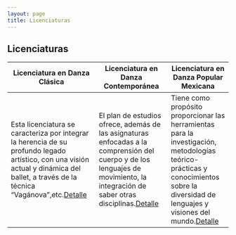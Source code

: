 ```yaml
---
layout: page
title: Licenciaturas
---
```


## Licenciaturas

|Licenciatura en Danza Clásica|Licenciatura en Danza Contemporánea|Licenciatura en Danza Popular Mexicana|
|------------------------------|--------------------------|------------------------|
|Esta licenciatura se caracteriza por integrar la herencia de su profundo legado artístico, con una visión actual y dinámica del ballet, a través de la técnica “Vagánova”,etc.<a href="lic1.html" class="button special">Detalle</a>|El plan de estudios ofrece, además de las asignaturas enfocadas a la comprensión del cuerpo y de los lenguajes de movimiento, la integración de saber otras disciplinas.<a href="lic2.html" class="button special">Detalle</a>|Tiene como propósito proporcionar las herramientas para la investigación, metodologías teórico-prácticas y conocimientos sobre la diversidad de lenguajes y visiones del mundo.<a href="lic3.html" class="button special">Detalle</a>




